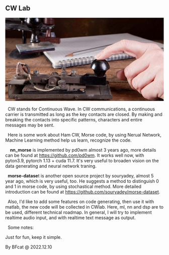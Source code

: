 ## CW Lab

![](./img/hamcodes-640x336.jpg)

&nbsp;&nbsp;CW stands for Continuous Wave. In CW communications, a continuous carrier is transmitted as long as the key contacts are closed. By making and breaking the contacts into specific patterns, characters and entire messages may be sent.

&nbsp;&nbsp;Here is some work about Ham CW, Morse code, by using Nerual Network, Machine Learning method help us learn, recognize the code.

&nbsp;&nbsp;&nbsp;**&nbsp;nn_morse** is implemented by pd0wm almost 3 years ago, more details can be found at <https://github.com/pd0wm>. It works well now, with pyton3.9, pytorch 1.13 + cuda 11.7. It's very useful to broaden vision on the data generating and neural network traning.

&nbsp;&nbsp;**morse-datase**t is another open source project by souryadey, almost 5 year ago, which is very useful, too. He suggests a method to distinguish 0 and 1 in morse code, by using stochastical method. More detailed introduction can be found at <https://github.com/souryadey/morse-dataset>.

&nbsp;&nbsp;Also, I'd like to add some features on code generating, then use it with matlab, the new code will be collected in  CWlab. Here, ml, nn and dsp are to be used, different technical roadmap. In general,  I will try to implement realtime audio input, and with realtime text message as output.

&nbsp;&nbsp;Some notes:

Just for fun,  keep it simple.

By BFcat @  2022.12.10
